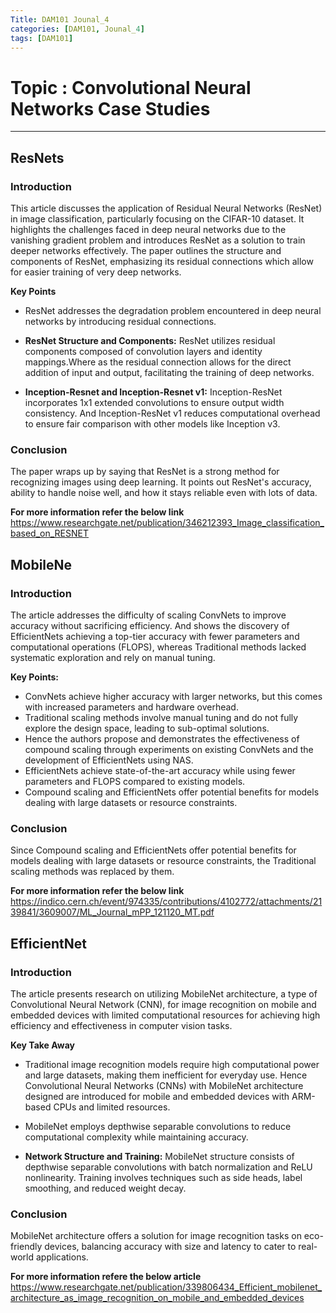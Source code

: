 ```yaml
---
Title: DAM101 Jounal_4
categories: [DAM101, Jounal_4]
tags: [DAM101]
---
```


# Topic : Convolutional Neural Networks Case Studies
----

## ResNets 
### Introduction
This article discusses the application of Residual Neural Networks (ResNet) in image classification, particularly focusing on the CIFAR-10 dataset. It highlights the challenges faced in deep neural networks due to the vanishing gradient problem and introduces ResNet as a solution to train deeper networks effectively. The paper outlines the structure and components of ResNet, emphasizing its residual connections which allow for easier training of very deep networks.

**Key Points**
- ResNet addresses the degradation problem encountered in deep neural networks by introducing residual connections.

- **ResNet Structure and Components:**
ResNet utilizes residual components composed of convolution layers and identity mappings.Where as the residual connection allows for the direct addition of input and output, facilitating the training of deep networks.

- **Inception-Resnet and Inception-Resnet v1:**
Inception-ResNet incorporates 1x1 extended convolutions to ensure output width consistency. And Inception-ResNet v1 reduces computational overhead to ensure fair comparison with other models like Inception v3.

### Conclusion
The paper wraps up by saying that ResNet is a strong method for recognizing images using deep learning. It points out ResNet's accuracy, ability to handle noise well, and how it stays reliable even with lots of data.

**For more information refer the below link**
https://www.researchgate.net/publication/346212393_Image_classification_based_on_RESNET

## MobileNe
### Introduction
The article addresses the difficulty of scaling ConvNets to improve accuracy without sacrificing efficiency. And shows the discovery of EfficientNets achieving a top-tier accuracy with fewer parameters and computational operations (FLOPS), whereas Traditional methods lacked systematic exploration and rely on manual tuning.

**Key Points:**
- ConvNets achieve higher accuracy with larger networks, but this comes with increased parameters and hardware overhead.
- Traditional scaling methods involve manual tuning and do not fully explore the design space, leading to sub-optimal solutions.
- Hence the authors propose and demonstrates the effectiveness of compound scaling through experiments on existing ConvNets and the development of EfficientNets using NAS.
- EfficientNets achieve state-of-the-art accuracy while using fewer parameters and FLOPS compared to existing models.
- Compound scaling and EfficientNets offer potential benefits for models dealing with large datasets or resource constraints.

### Conclusion
Since Compound scaling and EfficientNets offer potential benefits for models dealing with large datasets or resource constraints, the Traditional scaling methods was replaced by them.

**For more information refer the below link**
https://indico.cern.ch/event/974335/contributions/4102772/attachments/2139841/3609007/ML_Journal_mPP_121120_MT.pdf


## EfficientNet
### Introduction
The article presents research on utilizing MobileNet architecture, a type of Convolutional Neural Network (CNN), for image recognition on mobile and embedded devices with limited computational resources for achieving high efficiency and effectiveness in computer vision tasks.

**Key Take Away**
- Traditional image recognition models require high computational power and large datasets, making them inefficient for everyday use. Hence  Convolutional Neural Networks (CNNs) with MobileNet architecture designed are introduced for mobile and embedded devices with ARM-based CPUs and limited resources.

- MobileNet employs depthwise separable convolutions to reduce computational complexity while maintaining accuracy.

- **Network Structure and Training:** MobileNet structure consists of depthwise separable convolutions with batch normalization and ReLU nonlinearity. Training involves techniques such as side heads, label smoothing, and reduced weight decay.

### Conclusion
MobileNet architecture offers a solution for image recognition tasks on eco-friendly devices, balancing accuracy with size and latency to cater to real-world applications.

**For more information refere the below article**
https://www.researchgate.net/publication/339806434_Efficient_mobilenet_architecture_as_image_recognition_on_mobile_and_embedded_devices

